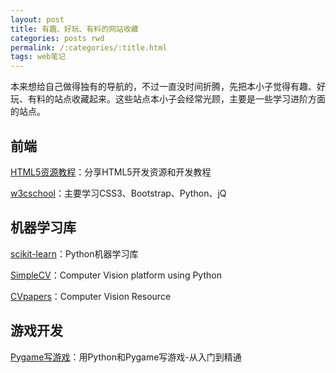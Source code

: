 ```yaml
---
layout: post
title: 有趣、好玩、有料的网站收藏
categories: posts rwd
permalink: /:categories/:title.html
tags: web笔记
---
```


本来想给自己做得独有的导航的，不过一直没时间折腾，先把本小子觉得有趣、好玩、有料的站点收藏起来。这些站点本小子会经常光顾，主要是一些学习进阶方面的站点。

## 前端

[HTML5资源教程](http://www.html5tricks.com/)：分享HTML5开发资源和开发教程

[w3cschool](http://www.w3cschool.cc/)：主要学习CSS3、Bootstrap、Python、jQ

## 机器学习库

[scikit-learn](http://scikit-learn.org/stable/)：Python机器学习库

[SimpleCV](http://simplecv.org/)：Computer Vision platform using Python

[CVpapers](http://www.cvpapers.com/index.html)：Computer Vision Resource

## 游戏开发

[Pygame写游戏](http://eyehere.net/2011/python-pygame-novice-professional-index/)：用Python和Pygame写游戏-从入门到精通
